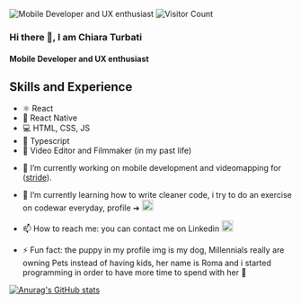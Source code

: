 ![Mobile Developer and UX enthusiast](https://media-exp1.licdn.com/dms/image/C4D16AQFmFUOicyaMgQ/profile-displaybackgroundimage-shrink_350_1400/0/1643892507738?e=1668643200&v=beta&t=Q-Bh87A3kTImPJ5rRSx7696VWQi92nu3k-PjEWaWUbg)
![Visitor Count](https://profile-counter.glitch.me/{chiaraturbati}/count.svg)

### Hi there 👋, I am Chiara Turbati
#### Mobile Developer and UX enthusiast

## Skills and Experience
* ⚛ React
* 📱 React Native
* 💻 HTML, CSS, JS
* 🧠 Typescript
* 🎥 Video Editor and Filmmaker (in my past life)

- 🔭 I’m currently working on mobile development and videomapping for  ([stride](https://stride-it.com/)).

- 🌱 I’m currently learning how to write cleaner code, i try to do an exercise on codewar everyday, profile ➔ [<img src='https://cdn.jsdelivr.net/npm/simple-icons@3.0.1/icons/codewars.svg' alt='codewars' height='20'>](jorgeregula)  
 
- 📫 How to reach me: you can contact me on Linkedin  [<img src='https://cdn.jsdelivr.net/npm/simple-icons@3.0.1/icons/linkedin.svg' alt='linkedin' height='20'>](https://www.linkedin.com/in/chiara-turbati-developer/)

- ⚡ Fun fact: the puppy in my profile img is my dog, Millennials really are owning Pets instead of having kids, her name is Roma and i started programming  in order to have more time to spend with her 🐶


[![Anurag's GitHub stats](https://github-readme-stats.vercel.app/api?username=chiaraturbati)](https://github.com/anuraghazra/github-readme-stats)


